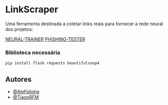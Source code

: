 # LinkScraper

Uma ferramenta destinada a coletar links reais para fornecer a rede neural dos projetos:

[NEURAL-TRAINER](https://github.com/AleFeliphe/NEURAL-TRAINER)
[PHISHING-TESTER](https://github.com/tiagorfmohr/PHISHING-TESTER)

### Biblioteca necessária 

```bash
pip install flask requests beautifulsoup4
```

## Autores

- [@AleFeliphe](https://github.com/AleFeliphe)
- [@TiagoRFM](https://github.com/tiagorfmohr)
